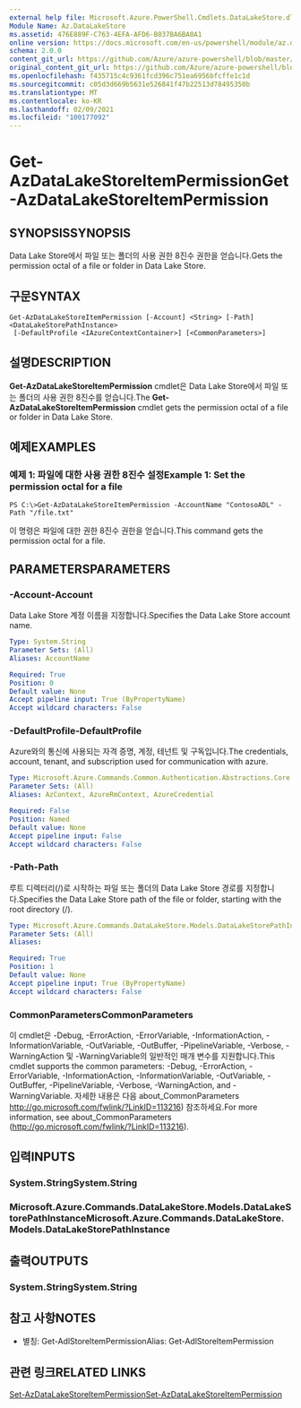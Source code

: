 ```yaml
---
external help file: Microsoft.Azure.PowerShell.Cmdlets.DataLakeStore.dll-Help.xml
Module Name: Az.DataLakeStore
ms.assetid: 476E889F-C763-4EFA-AFD6-B037BA6BA0A1
online version: https://docs.microsoft.com/en-us/powershell/module/az.datalakestore/get-azdatalakestoreitempermission
schema: 2.0.0
content_git_url: https://github.com/Azure/azure-powershell/blob/master/src/DataLakeStore/DataLakeStore/help/Get-AzDataLakeStoreItemPermission.md
original_content_git_url: https://github.com/Azure/azure-powershell/blob/master/src/DataLakeStore/DataLakeStore/help/Get-AzDataLakeStoreItemPermission.md
ms.openlocfilehash: f435715c4c9361fcd396c751ea6956bfcffe1c1d
ms.sourcegitcommit: c05d3d669b5631e526841f47b22513d78495350b
ms.translationtype: MT
ms.contentlocale: ko-KR
ms.lasthandoff: 02/09/2021
ms.locfileid: "100177092"
---
```

# <span data-ttu-id="bfe42-101">Get-AzDataLakeStoreItemPermission</span><span class="sxs-lookup"><span data-stu-id="bfe42-101">Get-AzDataLakeStoreItemPermission</span></span>

## <span data-ttu-id="bfe42-102">SYNOPSIS</span><span class="sxs-lookup"><span data-stu-id="bfe42-102">SYNOPSIS</span></span>
<span data-ttu-id="bfe42-103">Data Lake Store에서 파일 또는 폴더의 사용 권한 8진수 권한을 얻습니다.</span><span class="sxs-lookup"><span data-stu-id="bfe42-103">Gets the permission octal of a file or folder in Data Lake Store.</span></span>

## <span data-ttu-id="bfe42-104">구문</span><span class="sxs-lookup"><span data-stu-id="bfe42-104">SYNTAX</span></span>

```
Get-AzDataLakeStoreItemPermission [-Account] <String> [-Path] <DataLakeStorePathInstance>
 [-DefaultProfile <IAzureContextContainer>] [<CommonParameters>]
```

## <span data-ttu-id="bfe42-105">설명</span><span class="sxs-lookup"><span data-stu-id="bfe42-105">DESCRIPTION</span></span>
<span data-ttu-id="bfe42-106">**Get-AzDataLakeStoreItemPermission** cmdlet은 Data Lake Store에서 파일 또는 폴더의 사용 권한 8진수를 얻습니다.</span><span class="sxs-lookup"><span data-stu-id="bfe42-106">The **Get-AzDataLakeStoreItemPermission** cmdlet gets the permission octal of a file or folder in Data Lake Store.</span></span>

## <span data-ttu-id="bfe42-107">예제</span><span class="sxs-lookup"><span data-stu-id="bfe42-107">EXAMPLES</span></span>

### <span data-ttu-id="bfe42-108">예제 1: 파일에 대한 사용 권한 8진수 설정</span><span class="sxs-lookup"><span data-stu-id="bfe42-108">Example 1: Set the permission octal for a file</span></span>
```
PS C:\>Get-AzDataLakeStoreItemPermission -AccountName "ContosoADL" -Path "/file.txt"
```

<span data-ttu-id="bfe42-109">이 명령은 파일에 대한 권한 8진수 권한을 얻습니다.</span><span class="sxs-lookup"><span data-stu-id="bfe42-109">This command gets the permission octal for a file.</span></span>

## <span data-ttu-id="bfe42-110">PARAMETERS</span><span class="sxs-lookup"><span data-stu-id="bfe42-110">PARAMETERS</span></span>

### <span data-ttu-id="bfe42-111">-Account</span><span class="sxs-lookup"><span data-stu-id="bfe42-111">-Account</span></span>
<span data-ttu-id="bfe42-112">Data Lake Store 계정 이름을 지정합니다.</span><span class="sxs-lookup"><span data-stu-id="bfe42-112">Specifies the Data Lake Store account name.</span></span>

```yaml
Type: System.String
Parameter Sets: (All)
Aliases: AccountName

Required: True
Position: 0
Default value: None
Accept pipeline input: True (ByPropertyName)
Accept wildcard characters: False
```

### <span data-ttu-id="bfe42-113">-DefaultProfile</span><span class="sxs-lookup"><span data-stu-id="bfe42-113">-DefaultProfile</span></span>
<span data-ttu-id="bfe42-114">Azure와의 통신에 사용되는 자격 증명, 계정, 테넌트 및 구독입니다.</span><span class="sxs-lookup"><span data-stu-id="bfe42-114">The credentials, account, tenant, and subscription used for communication with azure.</span></span>

```yaml
Type: Microsoft.Azure.Commands.Common.Authentication.Abstractions.Core.IAzureContextContainer
Parameter Sets: (All)
Aliases: AzContext, AzureRmContext, AzureCredential

Required: False
Position: Named
Default value: None
Accept pipeline input: False
Accept wildcard characters: False
```

### <span data-ttu-id="bfe42-115">-Path</span><span class="sxs-lookup"><span data-stu-id="bfe42-115">-Path</span></span>
<span data-ttu-id="bfe42-116">루트 디렉터리(/)로 시작하는 파일 또는 폴더의 Data Lake Store 경로를 지정합니다.</span><span class="sxs-lookup"><span data-stu-id="bfe42-116">Specifies the Data Lake Store path of the file or folder, starting with the root directory (/).</span></span>

```yaml
Type: Microsoft.Azure.Commands.DataLakeStore.Models.DataLakeStorePathInstance
Parameter Sets: (All)
Aliases:

Required: True
Position: 1
Default value: None
Accept pipeline input: True (ByPropertyName)
Accept wildcard characters: False
```

### <span data-ttu-id="bfe42-117">CommonParameters</span><span class="sxs-lookup"><span data-stu-id="bfe42-117">CommonParameters</span></span>
<span data-ttu-id="bfe42-118">이 cmdlet은 -Debug, -ErrorAction, -ErrorVariable, -InformationAction, -InformationVariable, -OutVariable, -OutBuffer, -PipelineVariable, -Verbose, -WarningAction 및 -WarningVariable의 일반적인 매개 변수를 지원합니다.</span><span class="sxs-lookup"><span data-stu-id="bfe42-118">This cmdlet supports the common parameters: -Debug, -ErrorAction, -ErrorVariable, -InformationAction, -InformationVariable, -OutVariable, -OutBuffer, -PipelineVariable, -Verbose, -WarningAction, and -WarningVariable.</span></span> <span data-ttu-id="bfe42-119">자세한 내용은 다음 about_CommonParameters http://go.microsoft.com/fwlink/?LinkID=113216) 참조하세요.</span><span class="sxs-lookup"><span data-stu-id="bfe42-119">For more information, see about_CommonParameters (http://go.microsoft.com/fwlink/?LinkID=113216).</span></span>

## <span data-ttu-id="bfe42-120">입력</span><span class="sxs-lookup"><span data-stu-id="bfe42-120">INPUTS</span></span>

### <span data-ttu-id="bfe42-121">System.String</span><span class="sxs-lookup"><span data-stu-id="bfe42-121">System.String</span></span>

### <span data-ttu-id="bfe42-122">Microsoft.Azure.Commands.DataLakeStore.Models.DataLakeStorePathInstance</span><span class="sxs-lookup"><span data-stu-id="bfe42-122">Microsoft.Azure.Commands.DataLakeStore.Models.DataLakeStorePathInstance</span></span>

## <span data-ttu-id="bfe42-123">출력</span><span class="sxs-lookup"><span data-stu-id="bfe42-123">OUTPUTS</span></span>

### <span data-ttu-id="bfe42-124">System.String</span><span class="sxs-lookup"><span data-stu-id="bfe42-124">System.String</span></span>

## <span data-ttu-id="bfe42-125">참고 사항</span><span class="sxs-lookup"><span data-stu-id="bfe42-125">NOTES</span></span>
* <span data-ttu-id="bfe42-126">별칭: Get-AdlStoreItemPermission</span><span class="sxs-lookup"><span data-stu-id="bfe42-126">Alias: Get-AdlStoreItemPermission</span></span>

## <span data-ttu-id="bfe42-127">관련 링크</span><span class="sxs-lookup"><span data-stu-id="bfe42-127">RELATED LINKS</span></span>

[<span data-ttu-id="bfe42-128">Set-AzDataLakeStoreItemPermission</span><span class="sxs-lookup"><span data-stu-id="bfe42-128">Set-AzDataLakeStoreItemPermission</span></span>](./Set-AzDataLakeStoreItemPermission.md)


